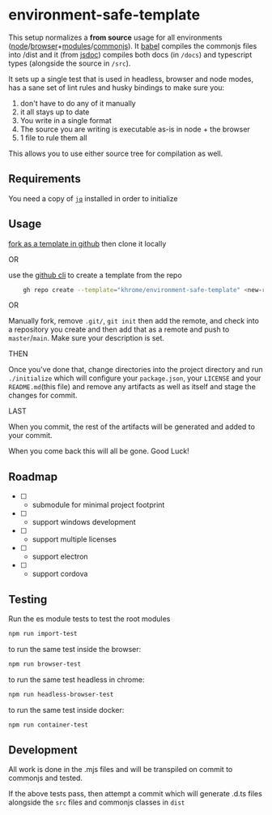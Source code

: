 <span>
    
environment-safe-template
=========================

This setup normalizes a **from source** usage for all environments ([node](https://nodejs.org/)/[browser](https://developer.mozilla.org/en-US/docs/Web/JavaScript)+[modules](https://developer.mozilla.org/en-US/docs/Web/JavaScript/Guide/Modules)/[commonjs](https://en.wikipedia.org/wiki/CommonJS)). It [babel]() compiles the commonjs files into /dist and it (from [jsdoc](https://jsdoc.app/)) compiles both docs (in `/docs`) and typescript types (alongside the source in `/src`).

It sets up a single test that is used in headless, browser and node modes, has a sane set of lint rules and husky bindings to make sure you:

1) don't have to do any of it manually
2) it all stays up to date
3) You write in a single format
4) The source you are writing is executable as-is in node + the browser
5) 1 file to rule them all

This allows you to use either source tree for compilation as well.

Requirements
------------

You need a copy of [`jq`](https://jqlang.github.io/jq/) installed in order to initialize

Usage
-----

[fork as a template in github]( https://docs.github.com/en/enterprise-server@2.22/repositories/creating-and-managing-repositories/creating-a-repository-from-a-template#creating-a-repository-from-a-template ) then clone it locally

OR

use the [github cli](https://cli.github.com/) to create a template from the repo
```bash
    gh repo create --template="khrome/environment-safe-template" <new-repo-name>
```

OR

Manually fork, remove `.git/`, `git init` then add the remote, and check into a repository you create and then add that as a remote and push to `master`/`main`. Make sure your description is set. 

THEN

Once you've done that, change directories into the project directory and run `./initialize` which will configure your `package.json`, your `LICENSE` and your `README.md`(this file) and remove any artifacts as well as itself and stage the changes for commit.

LAST

When you commit, the rest of the artifacts will be generated and added to your commit.

When you come back this will all be gone. Good Luck!

Roadmap
-------

- [ ] - submodule for minimal project footprint
- [ ] - support windows development
- [ ] - support multiple licenses
- [ ] - support electron
- [ ] - support cordova

</span>

Testing
-------

Run the es module tests to test the root modules
```bash
npm run import-test
```
to run the same test inside the browser:

```bash
npm run browser-test
```
to run the same test headless in chrome:
```bash
npm run headless-browser-test
```

to run the same test inside docker:
```bash
npm run container-test
```

Development
-----------
All work is done in the .mjs files and will be transpiled on commit to commonjs and tested.

If the above tests pass, then attempt a commit which will generate .d.ts files alongside the `src` files and commonjs classes in `dist`

